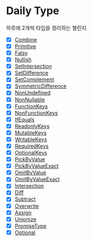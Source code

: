 # Daily Type
하루에 2개씩 타입을 정리하는 챌린지

- [x] [Combine](https://github.com/vueveloper/ts-helper/blob/main/combine.ts)
- [x] [Primitive](https://github.com/vueveloper/ts-helper/blob/main/primitive.ts)
- [x] [Falsy](https://github.com/vueveloper/ts-helper/blob/main/falsy.ts)
- [x] [Nullish](https://github.com/vueveloper/ts-helper/blob/main/nullish.ts)
- [x] [SetIntersection](https://github.com/vueveloper/ts-helper/blob/main/set-intersection.ts)
- [x] [SetDifference](https://github.com/vueveloper/ts-helper/blob/main/set-difference.ts)
- [x] [SetComplement](https://github.com/vueveloper/ts-helper/blob/main/set-complement.ts)
- [x] [SymmetricDifference](https://github.com/vueveloper/ts-helper/blob/main/symmetric-difference.ts)
- [x] [NonUndefined](https://github.com/vueveloper/ts-helper/blob/main/non-undefined.ts)
- [x] [NonNullable](https://github.com/vueveloper/ts-helper/blob/main/non-nullable.ts)
- [x] [FunctionKeys](https://github.com/vueveloper/ts-helper/blob/main/function-keys.ts)
- [x] [NonFunctionKeys](https://github.com/vueveloper/ts-helper/blob/main/non-function-keys.ts)
- [x] [IfEquals](https://github.com/vueveloper/ts-helper/blob/main/if-equals.ts)
- [x] [ReadonlyKeys](https://github.com/vueveloper/ts-helper/blob/main/readonly-keys.ts)
- [x] [MutableKeys](https://github.com/vueveloper/ts-helper/blob/main/mutable-keys.ts)
- [x] [WritableKeys](https://github.com/vueveloper/ts-helper/blob/main/writable-keys.ts)
- [x] [RequiredKeys](https://github.com/vueveloper/ts-helper/blob/main/required-keys.ts)
- [x] [OptionalKeys](https://github.com/vueveloper/ts-helper/blob/main/optional-keys.ts)
- [x] [PickByValue](https://github.com/vueveloper/ts-helper/blob/main/pick-by-value.ts)
- [x] [PickByValueExact](https://github.com/vueveloper/ts-helper/blob/main/pick-by-value-exact.ts)
- [x] [OmitByValue](https://github.com/vueveloper/ts-helper/blob/main/omit-by-value.ts)
- [x] [OmitByValueExact](https://github.com/vueveloper/ts-helper/blob/main/omit-by-value-exact.ts)
- [x] [Intersection](https://github.com/vueveloper/ts-helper/blob/main/intersection.ts)
- [x] [Diff](https://github.com/vueveloper/ts-helper/blob/main/diff.ts)
- [x] [Subtract](https://github.com/vueveloper/ts-helper/blob/main/subtract.ts)
- [x] [Overwrite](https://github.com/vueveloper/ts-helper/blob/main/overwrite.ts)
- [x] [Assign](https://github.com/vueveloper/ts-helper/blob/main/assign.ts)
- [x] [Unionize](https://github.com/vueveloper/ts-helper/blob/main/unionize.ts)
- [x] [PromiseType](https://github.com/vueveloper/ts-helper/blob/main/promise-type.ts)
- [x] [Optional](https://github.com/vueveloper/ts-helper/blob/main/optional.ts)
